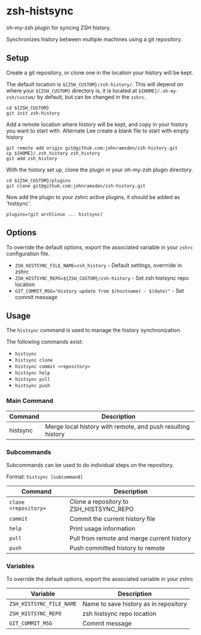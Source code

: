 # zsh-histsync

oh-my-zsh plugin for syncing ZSH history.

Synchronizes history between multiple machines using a git repository.

## Setup

Create a git repository, or clone one in the location your history will be kept.

The default location is ```${ZSH_CUSTOM}/zsh-history/```. This will depend on where your ```${ZSH_CUSTOM}``` directory is, it is located at ```${HOME}/.oh-my-zsh/custom/``` by default, but can be changed in the ```zshrc```.

```
cd ${ZSH_CUSTOM}
git init zsh-history
```

Add a remote location where history will be kept, and copy in your history you want to start with. Alternate Lee create a blank file to start with empty history

```
git remote add origin git@github.com:johnramsden/zsh-history.git
cp ${HOME}/.zsh_history zsh_history
git add zsh_history
```

With the history set up, clone the plugin in your oh-my-zsh plugin directory.

```
cd ${ZSH_CUSTOM}/plugins
git clone git@github.com:johnramsden/zsh-history.git
```

Now add the plugin to your zshrc active plugins, it should be added as 'histsync'.

```
plugins=(git archlinux ... histsync)
```

## Options

To override the default options, export the associated variable in your ```zshrc``` configuration file.

*   ```ZSH_HISTSYNC_FILE_NAME=zsh_history```           - Default settings, overrride in zshrc
*   ```ZSH_HISTSYNC_REPO=${ZSH_CUSTOM}/zsh-history```  - Set zsh histsync repo location
*   ```GIT_COMMIT_MSG="History update from $(hostname) - $(date)"```  - Set commit message

## Usage

The ```histsync``` command is used to manage the history synchronization.

The following commands exist:

*   ```histsync```
*   ```histsync clone```
*   ```histsync commit <repository>```
*   ```histsync help```
*   ```histsync pull```
*   ```histsync push```

### Main Command

Command    | Description
-----------|---
histsync   | Merge local history with remote, and push resulting history

### Subcommands

Subcommands can be used to do individual steps on the repository.

Format: ```histsync [subcommand]```

Command                 | Description
------------------------|---
```clone <repository>```      | Clone a repository to ZSH_HISTSYNC_REPO
```commit```                  | Commit the current history file
```help```                    | Print usage information
```pull```                    | Pull from remote and merge current history
```push```                    | Push committed history to remote

### Variables

To override the default options, export the associated variable in your zshrc

Variable                 | Description
------------------------|---
```ZSH_HISTSYNC_FILE_NAME```  | Name to save history as in repository
```ZSH_HISTSYNC_REPO```       | zsh histsync repo location
```GIT_COMMIT_MSG```          | Commit message

